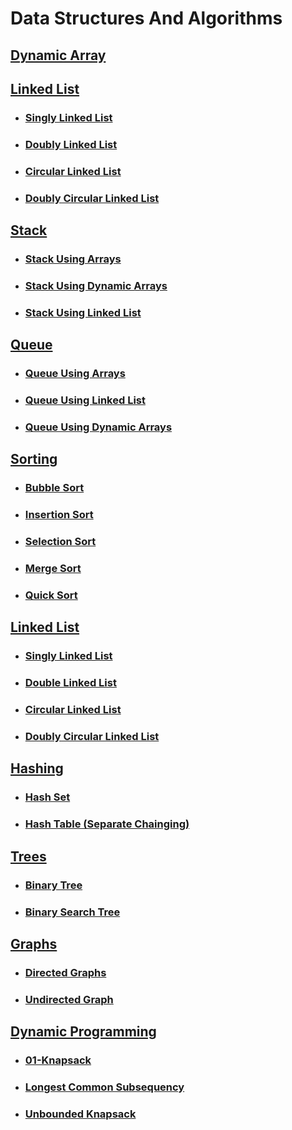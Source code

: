 # Data Structures And Algorithms

## [Dynamic Array](https://github.com/Ashish0077/DSA/blob/master/DynamicArray/DynamicArray.cpp)

## [Linked List](https://github.com/Ashish0077/DSA/tree/master/LinkedList)
+ ### [Singly Linked List](https://github.com/Ashish0077/DSA/blob/master/LinkedList/SinglyLinkedList.cpp)
+ ### [Doubly Linked List](https://github.com/Ashish0077/DSA/blob/master/LinkedList/DoublyLinkedList.cpp)
+ ### [Circular Linked List](https://github.com/Ashish0077/DSA/blob/master/LinkedList/CircularLinkedList.cpp)
+ ### [Doubly Circular Linked List](https://github.com/Ashish0077/DSA/blob/master/LinkedList/DoublyCircularLinkedList.cpp)

## [Stack](https://github.com/Ashish0077/DSA/tree/master/Stack)
+ ### [Stack Using Arrays](https://github.com/Ashish0077/DSA/blob/master/Stack/ArrayStack.cpp)
+ ### [Stack Using Dynamic Arrays](https://github.com/Ashish0077/DSA/blob/master/Stack/VectorStack.cpp)
+ ### [Stack Using Linked List](https://github.com/Ashish0077/DSA/blob/master/Stack/ListStack.cpp)

## [Queue](https://github.com/Ashish0077/DSA/tree/master/Queue)
+ ### [Queue Using Arrays](https://github.com/Ashish0077/DSA/blob/master/Queue/ArrayQueue.cpp)
+ ### [Queue Using Linked List](https://github.com/Ashish0077/DSA/blob/master/Queue/ListQueue.cpp)
+ ### [Queue Using Dynamic Arrays](https://github.com/Ashish0077/DSA/blob/master/Queue/VectorQueue.cpp)

## [Sorting](https://github.com/Ashish0077/DSA/tree/master/Sorting)
+ ### [Bubble Sort](https://github.com/Ashish0077/DSA/blob/master/Sorting/BubbleSort.cpp)
+ ### [Insertion Sort](https://github.com/Ashish0077/DSA/blob/master/Sorting/InsertionSort.cpp)
+ ### [Selection Sort](https://github.com/Ashish0077/DSA/blob/master/Sorting/SelectionSort.cpp)
+ ### [Merge Sort](https://github.com/Ashish0077/DSA/blob/master/Sorting/MergeSort.cpp)
+ ### [Quick Sort](https://github.com/Ashish0077/DSA/blob/master/Sorting/QuickSort.cpp)

## [Linked List](https://github.com/Ashish0077/DSA/tree/master/LinkedList)
+ ### [Singly Linked List](https://github.com/Ashish0077/DSA/blob/master/LinkedList/SinglyLinkedList.cpp)
+ ### [Double Linked List](https://github.com/Ashish0077/DSA/blob/master/LinkedList/DoublyLinkedList.cpp)
+ ### [Circular Linked List](https://github.com/Ashish0077/DSA/blob/master/LinkedList/CircularLinkedList.cpp)
+ ### [Doubly Circular Linked List](https://github.com/Ashish0077/DSA/blob/master/LinkedList/DoublyCircularLinkedList.cpp)

## [Hashing](https://github.com/Ashish0077/DSA/tree/master/Hashing)
+ ### [Hash Set](https://github.com/Ashish0077/DSA/blob/master/Hashing/HashSet.cpp)
+ ### [Hash Table (Separate Chainging)](https://github.com/Ashish0077/DSA/blob/master/Hashing/HashTableSeparateChaining.cpp)

## [Trees](https://github.com/Ashish0077/DSA/tree/master/Trees)
+ ### [Binary Tree](https://github.com/Ashish0077/DSA/blob/master/Trees/BinaryTree.cpp)
+ ### [Binary Search Tree](https://github.com/Ashish0077/DSA/blob/master/Trees/BinarySearchTree.cpp)

## [Graphs](https://github.com/Ashish0077/DSA/tree/master/Graphs)
+ ### [Directed Graphs](https://github.com/Ashish0077/DSA/blob/master/Graphs/DirectedGraph.cpp)
+ ### [Undirected Graph](https://github.com/Ashish0077/DSA/blob/master/Graphs/UndirectedGraph.cpp)

## [Dynamic Programming](https://github.com/Ashish0077/DSA/tree/master/Dynamic%20Programming)
+ ### [01-Knapsack](https://github.com/Ashish0077/DSA/tree/master/Dynamic%20Programming/01-Knapsack)
+ ### [Longest Common Subsequency](https://github.com/Ashish0077/DSA/tree/master/Dynamic%20Programming/LongestCommonSubsequence)
+ ### [Unbounded Knapsack](https://github.com/Ashish0077/DSA/tree/master/Dynamic%20Programming/Unbounded-Knapsack)



